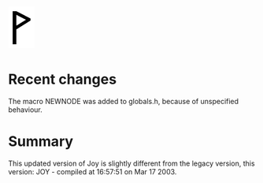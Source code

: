  ![](Wynn.PNG)
==============

Recent changes
==============

The macro NEWNODE was added to globals.h, because of unspecified behaviour.

Summary
=======

This updated version of Joy is slightly different from the legacy version,
this version: JOY  -  compiled at 16:57:51 on Mar 17 2003.
